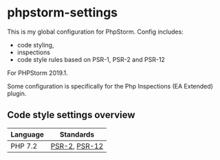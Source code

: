 # phpstorm-settings

This is my global configuration for PhpStorm.
Config includes:
- code styling,
- inspections
- code style rules  based on PSR-1, PSR-2 and PSR-12

For PHPStorm 2019.1.

Some configuration is specifically for the Php Inspections (EA Extended) plugin. 

## Code style settings overview

Language          | Standards
------------------|---------
PHP 7.2           | [PSR-2](http://www.php-fig.org/psr/psr-2/), [PSR-12](https://github.com/php-fig/fig-standards/blob/master/proposed/extended-coding-style-guide.md)

